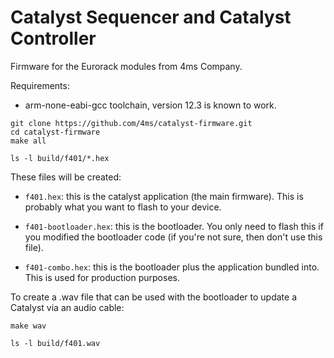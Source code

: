# Catalyst Sequencer and Catalyst Controller

Firmware for the Eurorack modules from 4ms Company.

Requirements:

- arm-none-eabi-gcc toolchain, version 12.3 is known to work.

```
git clone https://github.com/4ms/catalyst-firmware.git
cd catalyst-firmware
make all

ls -l build/f401/*.hex
```

These files will be created:

- `f401.hex`: this is the catalyst application (the main firmware). This is
  probably what you want to flash to your device.

- `f401-bootloader.hex`: this is the bootloader. You only need to flash this if
  you modified the bootloader code (if you're not sure, then don't use this file).
 
- `f401-combo.hex`: this is the bootloader plus the application bundled into.
  This is used for production purposes.

To create a .wav file that can be used with the bootloader to update a Catalyst
via an audio cable:

```
make wav

ls -l build/f401.wav
```




